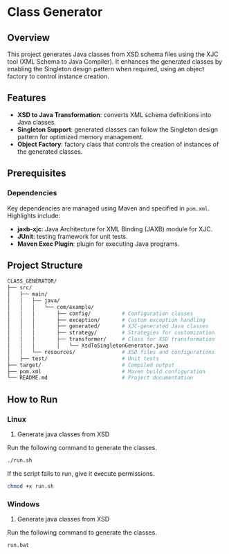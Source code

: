 # Class Generator

## Overview

This project generates Java classes from XSD schema files using the XJC tool (XML Schema to Java Compiler). It enhances the generated classes by enabling the Singleton design pattern when required, using an object factory to control instance creation.

## Features

- **XSD to Java Transformation**: converts XML schema definitions into Java classes.
- **Singleton Support**: generated classes can follow the Singleton design pattern for optimized memory management.
- **Object Factory**: factory class that controls the creation of instances of the generated classes.

## Prerequisites

### Dependencies

Key dependencies are managed using Maven and specified in `pom.xml`. Highlights include:

- **jaxb-xjc**: Java Architecture for XML Binding (JAXB) module for XJC.
- **JUnit**: testing framework for unit tests.
- **Maven Exec Plugin**: plugin for executing Java programs.

## Project Structure

```bash
CLASS_GENERATOR/
├── src/
│   ├── main/
│   │   ├── java/
│   │   │   └── com/example/
│   │   │       ├── config/          # Configuration classes
│   │   │       ├── exception/       # Custom exception handling
│   │   │       ├── generated/       # XJC-generated Java classes
│   │   │       ├── strategy/        # Strategies for customization
│   │   │       ├── transformer/     # Class for XSD transformation
│   │   │       │   └── XsdToSingletonGenerator.java
│   │   └── resources/               # XSD files and configurations
│   ├── test/                        # Unit tests
├── target/                          # Compiled output
├── pom.xml                          # Maven build configuration
└── README.md                        # Project documentation
```

## How to Run

### Linux

1. Generate java classes from XSD

Run the following command to generate the classes.

```bash
./run.sh
```

If the script fails to run, give it execute permissions.

```bash
chmod +x run.sh
```

### Windows

1. Generate java classes from XSD

Run the following command to generate the classes.

```bash
run.bat
```
